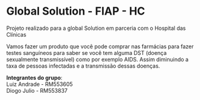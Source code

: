 # Global Solution - FIAP - HC
Projeto realizado para a global Solution em parceria com o Hospital das Clínicas

Vamos fazer um produto que você pode comprar nas farmácias para fazer testes sanguíneos para saber se você tem alguma DST (doença sexualmente transmissível) como por exemplo AIDS. Assim diminuindo a taxa de pessoas infectadas e a transmissão dessas doenças.

**Integrantes do grupo**:<br>
Luiz Andrade - RM553605<br>
Diogo Julio - RM553837
